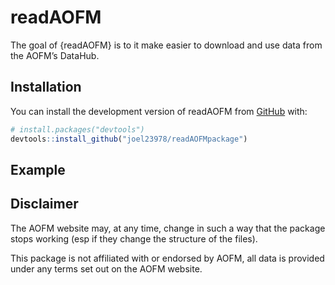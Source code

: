 
<!-- README.md is generated from README.Rmd. Please edit that file -->

# readAOFM

<!-- badges: start -->
<!-- badges: end -->

The goal of {readAOFM} is to it make easier to download and use data
from the AOFM’s DataHub.

## Installation

You can install the development version of readAOFM from
[GitHub](https://github.com/) with:

``` r
# install.packages("devtools")
devtools::install_github("joel23978/readAOFMpackage")
```

## Example

<!-- We can pull data from the AOFM with a single line of code, and a few more lines to make a chart -->
<!-- ```{r exampleChart, warning=FALSE, message=FALSE} -->
<!-- library(tidyr) -->
<!-- library(dplyr) -->
<!-- library(here) -->
<!-- library(httr) -->
<!-- library(readxl) -->
<!-- library(zoo) -->
<!-- library(data.table) -->
<!-- library(janitor) -->
<!-- library(stringr) -->
<!-- library(tibble) -->
<!-- library(ggplot2) -->
<!-- library(readAOFM) -->
<!-- ## Treasury Bond Coverage Ratio's -->
<!-- p <- read_aofm("tb", "issuance") %>% -->
<!--   filter(name == "coverage_ratio") %>% -->
<!--   ggplot(aes(x = date_held -->
<!--              , y = value -->
<!--              , colour = as.numeric(difftime(maturity, date_held))/365 -->
<!--   )) + -->
<!--   geom_point() + -->
<!--   theme_minimal() + -->
<!--   xlab("Issuance date") + -->
<!--   ylab("Coverage ratio") +  -->
<!--   guides(colour=guide_legend(title="Tenor (yrs)")) + -->
<!--   ggtitle("AOFM Treasury Bond Issuance - Coverage Ratio") -->
<!-- p -->
<!-- ``` -->
<!-- What the data looks like: -->
<!-- ```{r example, eval = F} -->
<!-- print(read_aofm("tb", "issuance")) -->
<!-- ``` -->
<!-- ```{r example2, echo=FALSE, warning=FALSE, message=FALSE} -->
<!-- print(read_aofm("tb", "issuance")) -->
<!-- ``` -->
<!-- The read_aofm function takes up to four arguments: -->
<!-- - security, ## options include; tb, tib, tn, slf, summary, aggregate, ownership, retail, term.premium -->
<!-- - type, ## options include; dealt, settlement, issuance, syndication, buyback, turnover -->
<!-- - csv = FALSE, ## defaults to FALSE, if TRUE it will output a csv to /ouput with the cleaned data -->
<!-- - data.index = index, ## an index of data on the AOFM website, pulled from index.R -->
<!-- The function needs to be written to an object like the below: -->
<!-- - Where the excel files has multiple sheets the data is written to a list object with a list element for each sheet. -->
<!-- - The "Notes" sheet in the orignal files is not read into R -->
<!-- ```{r example3, eval = F} -->
<!-- tb_issuance <- read_aofm("tb", "issuance") -->
<!-- ``` -->
<!-- To see the index of files/arguments to pass, use: -->
<!-- ```{r} -->
<!-- browse_tables() -->
<!-- ``` -->
<!-- download.R contains two functions: -->
<!-- - download_aofm_xlsx() enables you down a single file (or all data files) from the AOFM's website to a /data subfolder -->
<!--   - if no argument is passed; it will download all files from the AOFM's webite -->
<!--   - if an argument with multiple matches is passed it will download all matching tables -->
<!--   - if two arguments are passed (security, type) it will download the specific table -->
<!-- - find_file() takes arguments for (security, type) and returns a table id -->

## Disclaimer

The AOFM website may, at any time, change in such a way that the package
stops working (esp if they change the structure of the files).

This package is not affiliated with or endorsed by AOFM, all data is
provided under any terms set out on the AOFM website.
